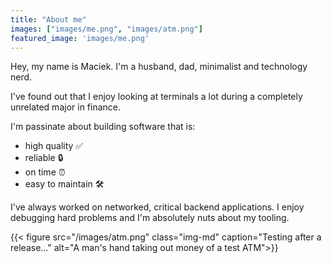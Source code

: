 ```yaml
---
title: "About me"
images: ["images/me.png", "images/atm.png"]
featured_image: 'images/me.png'
---
```


Hey, my name is Maciek. I'm a husband, dad, minimalist and technology nerd.

I've found out that I enjoy looking at terminals a lot during a completely unrelated major in finance. 

I'm passinate about building software that is:

- high quality ✅
- reliable 🔒
- on time ⏰
- easy to maintain 🛠️

I've always worked on networked, critical backend applications. I enjoy debugging hard problems and I'm absolutely nuts about my tooling.


{{< figure src="/images/atm.png" class="img-md" caption="Testing after a release..." alt="A man's hand taking out money of a test ATM">}}


